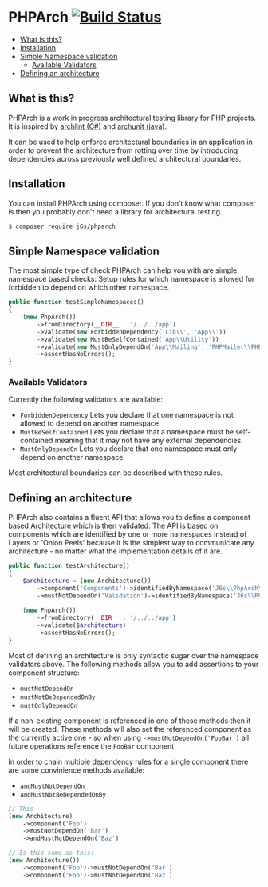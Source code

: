 # PHPArch [![Build Status](https://travis-ci.org/j6s/phparch.svg?branch=development)](https://travis-ci.org/j6s/phparch)

- [What is this?](#what-is-this)
- [Installation](#installation)
- [Simple Namespace validation](#simple-namespace-validation)
    - [Available Validators](#available-validators)
- [Defining an architecture](#defining-an-architecture)

## What is this?

PHPArch is a work in progress architectural testing library for PHP projects.
It is inspired by [archlint (C#)](https://gitlab.com/iternity/archlint.cs)
and [archunit (java)](https://github.com/TNG/ArchUnit).

It can be used to help enforce architectural boundaries in an application in order
to prevent the architecture from rotting over time by introducing dependencies across
previously well defined architectural boundaries.

## Installation

You can install PHPArch using composer.
If you don't know what composer is then you probably don't need a library for architectural testing.

```bash
$ composer require j6s/phparch
```

## Simple Namespace validation

The most simple type of check PHPArch can help you with are simple namespace based checks:
Setup rules for which namespace is allowed for forbidden to depend on which other namespace.

```php
public function testSimpleNamespaces()
{
    (new PhpArch())
        ->fromDirectory(__DIR__ . '/../../app')
        ->validate(new ForbiddenDependency('Lib\\', 'App\\'))
        ->validate(new MustBeSelfContained('App\\Utility'))
        ->validate(new MustOnlyDependOn('App\\Mailing', 'PHPMailer\\PHPMailer'))
        ->assertHasNoErrors();
}
```

### Available Validators
Currently the following validators are available:
- `ForbiddenDependency` Lets you declare that one namespace is not allowed to depend on another namespace.
- `MustBeSelfContained` Lets you declare that a namespace must be self-contained meaning that it may not have
  any external dependencies.
- `MustOnlyDependOn` Lets you declare that one namespace must only depend on another namespace.

Most architectural boundaries can be described with these rules.

## Defining an architecture

PHPArch also contains a fluent API that allows you to define a component based Architecture which is then validated.
The API is based on components which are identified by one or more namespaces instead of Layers or 'Onion Peels' because
it is the simplest way to communicate any architecture - no matter what the implementation details of it are.

```php
public function testArchitecture()
{
    $architecture = (new Architecture())
        ->component('Components')->identifiedByNamespace('J6s\\PhpArch\\Component')
        ->mustNotDependOn('Validation')->identifiedByNamespace('J6s\\PhpArch\\Validation');
    
    (new PhpArch())
        ->fromDirectory(__DIR__ . '/../../app')
        ->validate($architecture)
        ->assertHasNoErrors();
}
```

Most of defining an architecture is only syntactic sugar over the namespace validators above.
The following methods allow you to add assertions to your component structure:

- `mustNotDependOn`
- `mustNotBeDependedOnBy`
- `mustOnlyDependOn`

If a non-existing component is referenced in one of these methods then it will be created.
These methods will also set the referenced component as the currently active one - so when using
`->mustNotDependOn('FooBar')` all future operations reference the `FooBar` component.

In order to chain multiple dependency rules for a single component there are some convinience
methods available:

- `andMustNotDependOn`
- `andMustNotBeDependedOnBy`

```php
// This
(new Architecture)
    ->component('Foo')
    ->mustNotDependOn('Bar')
    ->andMustNotDependOn('Baz')

// Is this same as this:
(new Architecture())
    ->component('Foo')->mustNotDependOn('Bar')
    ->component('Foo')->mustNotDependOn('Baz')
```
